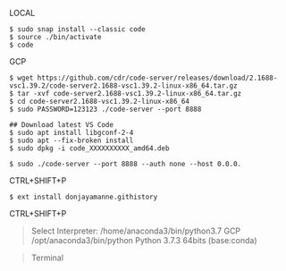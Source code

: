 LOCAL

```
$ sudo snap install --classic code
$ source ./bin/activate
$ code
```
GCP

```
$ wget https://github.com/cdr/code-server/releases/download/2.1688-vsc1.39.2/code-server2.1688-vsc1.39.2-linux-x86_64.tar.gz
$ tar -xvf code-server2.1688-vsc1.39.2-linux-x86_64.tar.gz
$ cd code-server2.1688-vsc1.39.2-linux-x86_64
$ sudo PASSWORD=123123 ./code-server --port 8888

## Download latest VS Code
$ sudo apt install libgconf-2-4
$ sudo apt --fix-broken install
$ sudo dpkg -i code_XXXXXXXXXX_amd64.deb

$ sudo ./code-server --port 8888 --auth none --host 0.0.0.
```

CTRL+SHIFT+P

```
$ ext install donjayamanne.githistory
```
CTRL+SHIFT+P 

>Select Interpreter: 
/home/anaconda3/bin/python3.7
GCP /opt/anaconda3/bin/python
Python 3.7.3 64bits (base:conda)

> Terminal
> 
